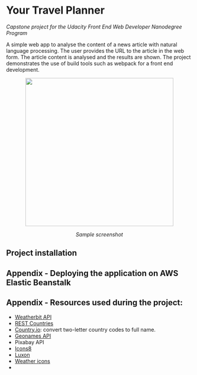 # Your Travel Planner 
*Capstone project for the Udacity Front End Web Developer Nanodegree Program*

A simple web app to analyse the content of a news article with natural language processing. The 
user provides the URL to the article in the web form. The article content is analysed and the 
results are shown. The project demonstrates the use of build tools such as webpack for a front end
development.

<p align="center">
  <img src="doc/screenshot.png" width="400">
</p>
<p align="center"><em>Sample screenshot</em></p>

## Project installation

## Appendix - Deploying the application on AWS Elastic Beanstalk

## Appendix - Resources used during the project:

- [Weatherbit API](https://www.weatherbit.io/api)
- [REST Countries](https://restcountries.eu)
- [Country.io](http://country.io): convert two-letter country codes to full name.
- [Geonames API](https://www.geonames.org)
- Pixabay API
- [Icons8](https://icons8.com/)
- [Luxon](https://moment.github.io/luxon/index.html#/)
- [Weather icons](http://erikflowers.github.io/weather-icons)
- 